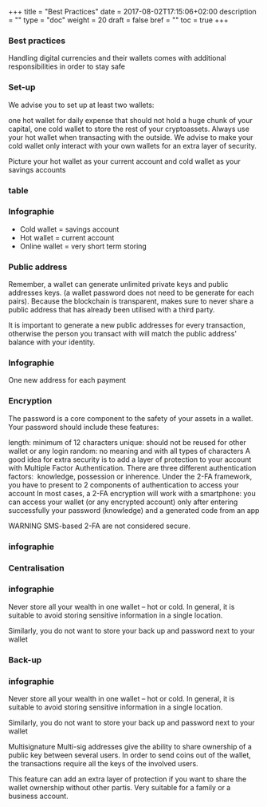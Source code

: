 +++
title = "Best Practices"
date = 2017-08-02T17:15:06+02:00
description = ""
type = "doc"
weight = 20
draft = false
bref = ""
toc = true
+++

### Best practices

Handling digital currencies and their wallets comes with additional responsibilities in order to stay safe

### Set-up

We advise you to set up at least two wallets:

one hot wallet for daily expense that should not hold a huge chunk of your capital,
one cold wallet to store the rest of your cryptoassets.
Always use your hot wallet when transacting with the outside. We advise to make your cold wallet only interact with your own wallets for an extra layer of security.

Picture your hot wallet as your current account and cold wallet as your savings accounts

### table


### Infographie
- Cold wallet = savings account
- Hot wallet = current account
- Online wallet = very short term storing



### Public address

Remember, a wallet can generate unlimited private keys and public addresses keys. (a wallet password does not need to be generate for each pairs). Because the blockchain is transparent, makes sure to never share a public address that has already been utilised with a third party.

It is important to generate a new public addresses for every transaction, otherwise the person you transact with will match the public address' balance with your identity.

### Infographie

One new address for each payment


### Encryption

The password is a core component to the safety of your assets in a wallet. Your password should include these features:

length: minimum of 12 characters
unique: should not be reused for other wallet or any login
random: no meaning and with all types of characters
A good idea for extra security is to add a layer of protection to your account with Multiple Factor Authentication. There are three different authentication factors:  knowledge, possession or inherence. Under the 2-FA framework, you have to present to 2 components of authentication to access your account
In most cases, a 2-FA encryption will work with a smartphone: you can access your wallet (or any encrypted account) only after entering successfully your password (knowledge) and a generated code from an app

WARNING SMS-based 2-FA are not considered secure.

### infographie


### Centralisation
### infographie
Never store all your wealth in one wallet – hot or cold. In general, it is suitable to avoid storing sensitive information in a single location.

Similarly, you do not want to store your back up and password next to your wallet



### Back-up
### infographie
Never store all your wealth in one wallet – hot or cold. In general, it is suitable to avoid storing sensitive information in a single location.

Similarly, you do not want to store your back up and password next to your wallet


Multisignature
Multi-sig addresses give the ability to share ownership of a public key between several users. In order to send coins out of the wallet, the transactions require all the keys of the involved users.

This feature can add an extra layer of protection if you want to share the wallet ownership without other partis. Very suitable for a family or a business account.
